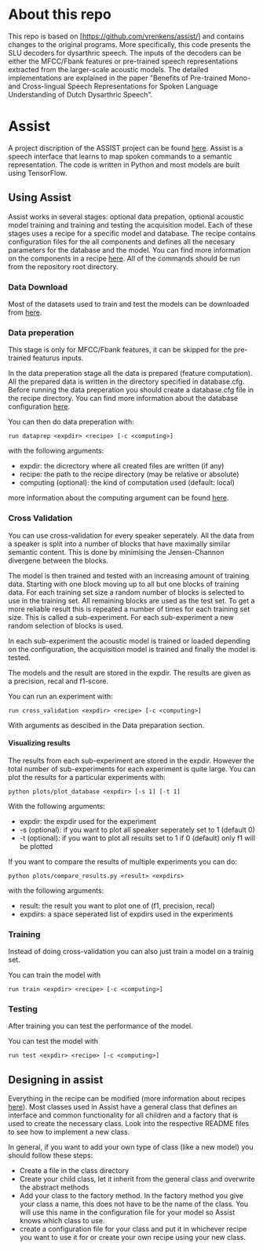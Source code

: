 # About this repo

This repo is based on [https://github.com/vrenkens/assist/] and contains changes to the original programs. More specifically, this code presents the SLU decoders for dysarthric speech. The inputs of the decoders can be either the MFCC/Fbank features or pre-trained speech representations extracted from the larger-scale acoustic models. The detailed implementations are explained in the paper "Benefits of Pre-trained Mono- and Cross-lingual Speech Representations for Spoken Language Understanding of Dutch Dysarthric Speech".

# Assist

A project discription of the ASSIST project can be found
[here](https://www.esat.kuleuven.be/psi/projects/current/ASSIST). Assist is
a speech interface that learns to map spoken commands to a semantic
representation. The code is written in Python and most models are built
using TensorFlow.

## Using Assist

Assist works in several stages: optional data prepation, optional acoustic model training
and training and testing the acquisition model.
Each of these stages uses a recipe for a specific model and database.
The recipe contains configuration files for the all components and defines all
the necesary parameters for the database and the model. You can find more
information on the components in a recipe [here](config).
All of the commands should be run from the repository root directory.

### Data Download

Most of the datasets used to train and test the models can be downloaded from
[here](https://www.esat.kuleuven.be/psi/spraak/downloads/).

### Data preperation

This stage is only for MFCC/Fbank features, it can be skipped for the pre-trained
featurus inputs.

In the data preperation stage all the data is prepared (feature computation).
All the prepared data is written in the directory specified in database.cfg.
Before running the data preperation you should create a database.cfg file in
the recipe directory. You can find more information about the database
configuration [here](config).

You can then do data preperation with:

```
run dataprep <expdir> <recipe> [-c <computing>]
```

with the following arguments:

- expdir: the dicrectory where all created files are written (if any)
- recipe: the path to the recipe directory (may be relative or absolute)
- computing (optional): the  kind of computation used (default: local)

more information about the computing argument can be found [here](computing.md).

### Cross Validation

You can use cross-validation for every speaker seperately.
All the data from a speaker is split into a number of blocks that
have maximally similar semantic content. This is done by minimising the
Jensen-Channon divergene between the blocks.

The model is then trained and tested with an increasing amount of training data.
Starting with one block moving up to all but one blocks of training data.
For each training set size a random number of blocks is selected to use in
the training set. All remaining blocks are used as the test set. To get a more
reliable result this is repeated a number of times for each training set size.
This is called a sub-experiment. For each sub-experiment a new random selection
of blocks is used.

In each sub-experiment the acoustic model is trained or loaded depending on the
configuration, the acquisition model is trained and finally the model is tested.

The models and the result are stored in the expdir. The results are given as
a precision, recal and f1-score.

You can run an experiment with:

```
run cross_validation <expdir> <recipe> [-c <computing>]
```

With arguments as descibed in the Data preparation section.

#### Visualizing results

The results from each sub-experiment are stored in the expdir. However the total
number of sub-experiments for each experiment is quite large. You can plot the
results for a particular experiments with:

```
python plots/plot_database <expdir> [-s 1] [-t 1]
```

With the following arguments:

- expdir: the expdir used for the experiment
- -s (optional): if you want to plot all speaker seperately set to 1 (default 0)
- -t (optional): if you want to plot all results set to 1 if 0 (default) only f1
  will be plotted

If you want to compare the results of multiple experiments you can do:

```
python plots/compare_results.py <result> <expdirs>
```

with the following arguments:

- result: the result you want to plot one of (f1, precision, recal)
- expdirs: a space seperated list of expdirs used in the experiments

### Training

Instead of doing cross-validation you can also just train a model on a trainig
set. 

You can train the model with

```
run train <expdir> <recipe> [-c <computing>]
```

### Testing

After training you can test the performance of the model. 

You can test the model with

```
run test <expdir> <recipe> [-c <computing>]
```

## Designing in assist

Everything in the recipe can be modified (more information about recipes
[here](config)). Most classes used in Assist have a general
class that defines an interface and common functionality for all children and
a factory that is used to create the necessary class. Look into the respective
README files to see how to implement a new class.

In general, if you want to add your own type of class (like a new model) you
should follow these steps:

- Create a file in the class directory
- Create your child class, let it inherit from the general class and overwrite
the abstract methods
- Add your class to the factory method. In the factory method you give your
class a name, this does not have to be the name of the class. You will use
this name in the configuration file for your model so Assist knows which class
to use.
- create a configuration file for your class and put it in whichever recipe you
want to use it for or create your own recipe using your new class.
